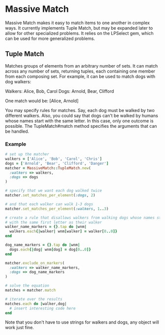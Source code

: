 # Massive Match

Massive Match makes it easy to match items to one another in complex ways. It currently implements Tuple Match, but may be expanded later to allow for other specialized problems. It relies on the LPSelect gem, which can be used for more generalized problems.

## Tuple Match

Matches groups of elements from an arbitrary number of sets. It can match across any number of sets, returning tuples, each containing one member from each composing set. For example, it can be used to match dogs with dog walkers:

Walkers: Alice, Bob, Carol
Dogs: Arnold, Bear, Clifford

One match would be: [Alice, Arnold]

You may specify rules for matches. Say, each dog must be walked by two different walkers.  Also, you could say that dogs can't be walked by humans whose names start with the same letter. In this case, only one outcome is possible.  The TupleMatch#match method specifies the arguments that can be handled.

### Example

```ruby
# set up the matcher
walkers = ['Alice', 'Bob', 'Carol', 'Chris']
dogs = ['Arnold', 'Bear', 'Clifford', 'Danger']
matcher = MassiveMatch::TupleMatch.new(
  :walkers => walkers,
  :dogs => dogs
)

# specify that we want each dog walked twice
matcher.set_matches_per_element(:dogs, 2)

# and that each walker can walk 1-3 dogs
matcher.set_matches_per_element(:walkers, 1..3)

# create a rule that disallows walkers from walking dogs whose names start
# with the same first letter as their walker
walker_name_markers = {}.tap do |wnm|
  walkers.each{|walker| wnm[walker] = walker[0..0]}
end

dog_name_markers = {}.tap do |wnm|
  dogs.each{|dog| wnm[dog] = dog[0..0]}
end

matcher.exclude_on_markers(
  :walkers => walker_name_markers,
  :dogs => dog_name_markers
)

# solve the equation
matches = matcher.match

# iterate over the results
matches.each do |walker,dog|
  # insert interesting code here
end
```


Note that you don't have to use strings for walkers and dogs, any object will
work just fine.
